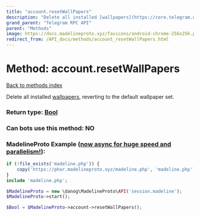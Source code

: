 ```yaml
---
title: "account.resetWallPapers"
description: "Delete all installed [wallpapers](https://core.telegram.org/api/wallpapers), reverting to the default wallpaper set."
grand_parent: "Telegram RPC API"
parent: "Methods"
image: https://docs.madelineproto.xyz/favicons/android-chrome-256x256.png
redirect_from: /API_docs/methods/account_resetWallPapers.html
---
```

# Method: account.resetWallPapers
[Back to methods index](index.html)



Delete all installed [wallpapers](https://core.telegram.org/api/wallpapers), reverting to the default wallpaper set.



### Return type: [Bool](/API_docs/types/Bool.html)

### Can bots use this method: **NO**


### MadelineProto Example ([now async for huge speed and parallelism!](https://docs.madelineproto.xyz/docs/ASYNC.html)):


```php
if (!file_exists('madeline.php')) {
    copy('https://phar.madelineproto.xyz/madeline.php', 'madeline.php');
}
include 'madeline.php';

$MadelineProto = new \danog\MadelineProto\API('session.madeline');
$MadelineProto->start();

$Bool = $MadelineProto->account->resetWallPapers();
```

